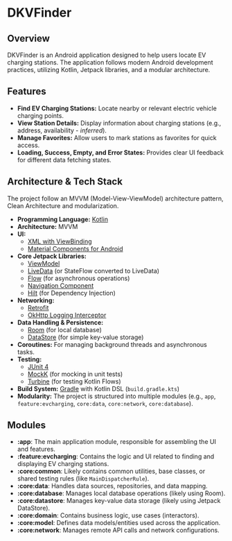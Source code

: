 # DKVFinder

## Overview

DKVFinder is an Android application designed to help users locate EV charging stations. The application follows modern Android development practices, utilizing Kotlin, Jetpack libraries, and a modular architecture.

## Features

*   **Find EV Charging Stations:** Locate nearby or relevant electric vehicle charging points.
*   **View Station Details:** Display information about charging stations (e.g., address, availability - *inferred*).
*   **Manage Favorites:** Allow users to mark stations as favorites for quick access.
*   **Loading, Success, Empty, and Error States:** Provides clear UI feedback for different data fetching states.

## Architecture & Tech Stack

The project follow an MVVM (Model-View-ViewModel) architecture pattern, Clean Architecture and modularization.

*   **Programming Language:** [Kotlin](https://kotlinlang.org/)
*   **Architecture:** MVVM
*   **UI:**
    *   [XML with ViewBinding](https://developer.android.com/topic/libraries/view-binding)
    *   [Material Components for Android](https://material.io/develop/android/docs/getting-started)
*   **Core Jetpack Libraries:**
    *   [ViewModel](https://developer.android.com/topic/libraries/architecture/viewmodel)
    *   [LiveData](https://developer.android.com/topic/libraries/architecture/livedata) (or StateFlow converted to LiveData)
    *   [Flow](https://developer.android.com/kotlin/flow) (for asynchronous operations)
    *   [Navigation Component](https://developer.android.com/guide/navigation)
    *   [Hilt](https://developer.android.com/training/dependency-injection/hilt-android) (for Dependency Injection)
*   **Networking:**
    *   [Retrofit](https://square.github.io/retrofit/)
    *   [OkHttp Logging Interceptor](https://github.com/square/okhttp/tree/master/okhttp-logging-interceptor)
*   **Data Handling & Persistence:**
    *   [Room](https://developer.android.com/training/data-storage/room) (for local database)
    *   [DataStore](https://developer.android.com/topic/libraries/architecture/datastore) (for simple key-value storage)
*   **Coroutines:** For managing background threads and asynchronous tasks.
*   **Testing:**
    *   [JUnit 4](https://junit.org/junit4/)
    *   [MockK](https://mockk.io/) (for mocking in unit tests)
    *   [Turbine](https://github.com/cashapp/turbine) (for testing Kotlin Flows)
*   **Build System:** [Gradle](https://gradle.org/) with Kotlin DSL (`build.gradle.kts`)
*   **Modularity:** The project is structured into multiple modules (e.g., `app`, `feature:evcharging`, `core:data`, `core:network`, `core:database`).

## Modules

*   **:app**: The main application module, responsible for assembling the UI and features.
*   **:feature:evcharging**: Contains the logic and UI related to finding and displaying EV charging stations.
*   **:core:common**: Likely contains common utilities, base classes, or shared testing rules (like `MainDispatcherRule`).
*   **:core:data**: Handles data sources, repositories, and data mapping.
*   **:core:database**: Manages local database operations (likely using Room).
*   **:core:datastore**: Manages key-value data storage (likely using Jetpack DataStore).
*   **:core:domain**: Contains business logic, use cases (interactors).
*   **:core:model**: Defines data models/entities used across the application.
*   **:core:network**: Manages remote API calls and network configurations.
